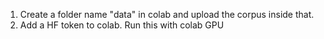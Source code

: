 1) Create a folder name "data" in colab and upload the corpus inside that.
2) Add a HF token to colab.
Run this with colab GPU
